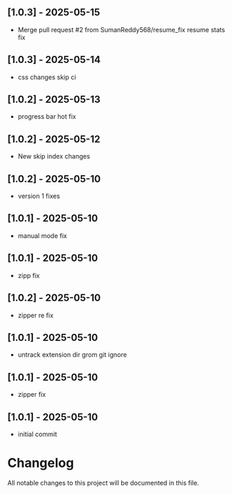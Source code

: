 ## [1.0.3] - 2025-05-15
- Merge pull request #2 from SumanReddy568/resume_fix resume stats fix

## [1.0.3] - 2025-05-14
- css changes skip ci

## [1.0.2] - 2025-05-13
- progress bar hot fix

## [1.0.2] - 2025-05-12
- New skip index changes

## [1.0.2] - 2025-05-10
- version 1 fixes

## [1.0.1] - 2025-05-10
- manual mode fix

## [1.0.1] - 2025-05-10
- zipp fix

## [1.0.2] - 2025-05-10
- zipper re fix

## [1.0.1] - 2025-05-10
- untrack extension dir grom git ignore

## [1.0.1] - 2025-05-10
- zipper fix

## [1.0.1] - 2025-05-10
- initial commit

# Changelog

All notable changes to this project will be documented in this file.

